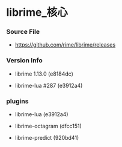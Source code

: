 # librime_核心

### Source File

- https://github.com/rime/librime/releases

### Version Info

- librime 1.13.0 (e8184dc)

- librime-lua #287 (e3912a4)

### plugins

- librime-lua (e3912a4)

- librime-octagram (dfcc151)

- librime-predict (920bd41)
